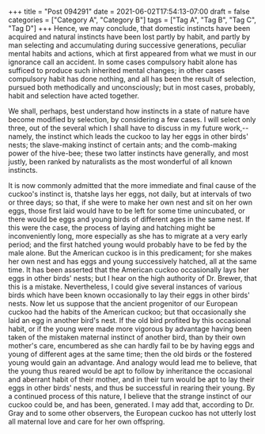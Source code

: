 +++
title = "Post 094291"
date = 2021-06-02T17:54:13-07:00
draft = false
categories = ["Category A", "Category B"]
tags = ["Tag A", "Tag B", "Tag C", "Tag D"]
+++
Hence, we may conclude, that domestic instincts have been acquired and natural instincts have been lost partly by habit, and partly by man selecting and accumulating during successive generations, peculiar mental habits and actions, which at first appeared from what we must in our ignorance call an accident. In some cases compulsory habit alone has sufficed to produce such inherited mental changes; in other cases compulsory habit has done nothing, and all has been the result of selection, pursued both methodically and unconsciously; but in most cases, probably, habit and selection have acted together.

We shall, perhaps, best understand how instincts in a state of nature have become modified by selection, by considering a few cases. I will select only three, out of the several which I shall have to discuss in my future work,--namely, the instinct which leads the cuckoo to lay her eggs in other birds' nests; the slave-making instinct of certain ants; and the comb-making power of the hive-bee; these two latter instincts have generally, and most justly, been ranked by naturalists as the most wonderful of all known instincts.

It is now commonly admitted that the more immediate and final cause of the cuckoo's instinct is, thatshe lays her eggs, not daily, but at intervals of two or three days; so that, if she were to make her own nest and sit on her own eggs, those first laid would have to be left for some time unincubated, or there would be eggs and young birds of different ages in the same nest. If this were the case, the process of laying and hatching might be inconveniently long, more especially as she has to migrate at a very early period; and the first hatched young would probably have to be fed by the male alone. But the American cuckoo is in this predicament; for she makes her own nest and has eggs and young successively hatched, all at the same time. It has been asserted that the American cuckoo occasionally lays her eggs in other birds' nests; but I hear on the high authority of Dr. Brewer, that this is a mistake. Nevertheless, I could give several instances of various birds which have been known occasionally to lay their eggs in other birds' nests. Now let us suppose that the ancient progenitor of our European cuckoo had the habits of the American cuckoo; but that occasionally she laid an egg in another bird's nest. If the old bird profited by this occasional habit, or if the young were made more vigorous by advantage having been taken of the mistaken maternal instinct of another bird, than by their own mother's care, encumbered as she can hardly fail to be by having eggs and young of different ages at the same time; then the old birds or the fostered young would gain an advantage. And analogy would lead me to believe, that the young thus reared would be apt to follow by inheritance the occasional and aberrant habit of their mother, and in their turn would be apt to lay their eggs in other birds' nests, and thus be successful in rearing their young. By a continued process of this nature, I believe that the strange instinct of our cuckoo could be, and has been, generated. I may add that, according to Dr. Gray and to some other observers, the European cuckoo has not utterly lost all maternal love and care for her own offspring.
